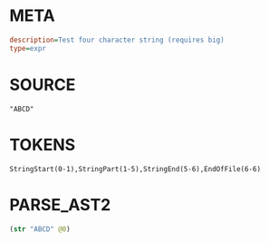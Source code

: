 # META
~~~ini
description=Test four character string (requires big)
type=expr
~~~

# SOURCE
~~~roc
"ABCD"
~~~

# TOKENS
~~~zig
StringStart(0-1),StringPart(1-5),StringEnd(5-6),EndOfFile(6-6)
~~~

# PARSE_AST2
~~~clojure
(str "ABCD" @0)

~~~
